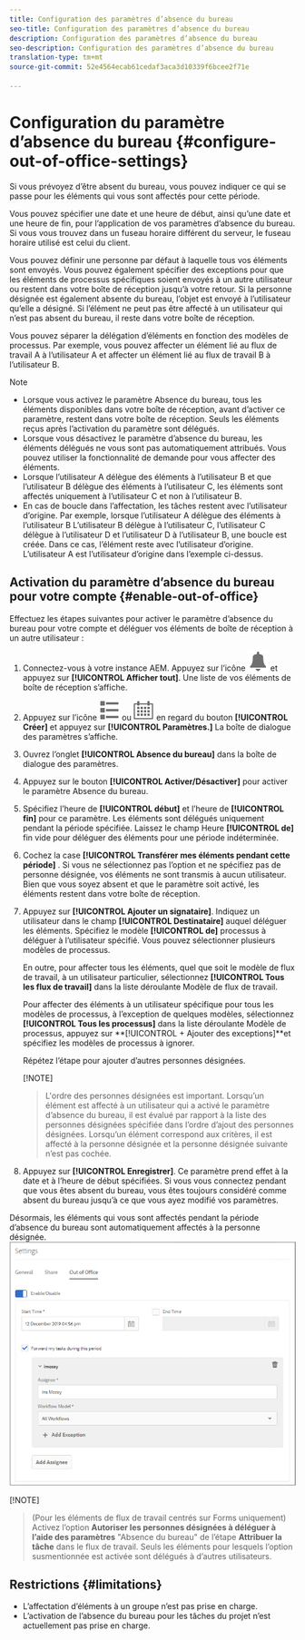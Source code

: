 ```yaml
---
title: Configuration des paramètres d’absence du bureau
seo-title: Configuration des paramètres d’absence du bureau
description: Configuration des paramètres d’absence du bureau
seo-description: Configuration des paramètres d’absence du bureau
translation-type: tm+mt
source-git-commit: 52e4564ecab61cedaf3aca3d10339f6bcee2f71e

---
```




# Configuration du paramètre d’absence du bureau {#configure-out-of-office-settings}

Si vous prévoyez d’être absent du bureau, vous pouvez indiquer ce qui se passe pour les éléments qui vous sont affectés pour cette période.

Vous pouvez spécifier une date et une heure de début, ainsi qu’une date et une heure de fin, pour l’application de vos paramètres d’absence du bureau. Si vous vous trouvez dans un fuseau horaire différent du serveur, le fuseau horaire utilisé est celui du client.

Vous pouvez définir une personne par défaut à laquelle tous vos éléments sont envoyés. Vous pouvez également spécifier des exceptions pour que les éléments de processus spécifiques soient envoyés à un autre utilisateur ou restent dans votre boîte de réception jusqu’à votre retour. Si la personne désignée est également absente du bureau, l’objet est envoyé à l’utilisateur qu’elle a désigné. Si l’élément ne peut pas être affecté à un utilisateur qui n’est pas absent du bureau, il reste dans votre boîte de réception.

Vous pouvez séparer la délégation d’éléments en fonction des modèles de processus. Par exemple, vous pouvez affecter un élément lié au flux de travail A à l’utilisateur A et affecter un élément lié au flux de travail B à l’utilisateur B.


>[!NOTE]
>
> * Lorsque vous activez le paramètre Absence du bureau, tous les éléments disponibles dans votre boîte de réception, avant d’activer ce paramètre, restent dans votre boîte de réception. Seuls les éléments reçus après l’activation du paramètre sont délégués.
> * Lorsque vous désactivez le paramètre d’absence du bureau, les éléments délégués ne vous sont pas automatiquement attribués. Vous pouvez utiliser la fonctionnalité de demande pour vous affecter des éléments.
> * Lorsque l’utilisateur A délègue des éléments à l’utilisateur B et que l’utilisateur B délègue des éléments à l’utilisateur C, les éléments sont affectés uniquement à l’utilisateur C et non à l’utilisateur B.
> * En cas de boucle dans l’affectation, les tâches restent avec l’utilisateur d’origine. Par exemple, lorsque l’utilisateur A délègue des éléments à l’utilisateur B L’utilisateur B délègue à l’utilisateur C, l’utilisateur C délègue à l’utilisateur D et l’utilisateur D à l’utilisateur B, une boucle est créée. Dans ce cas, l’élément reste avec l’utilisateur d’origine. L’utilisateur A est l’utilisateur d’origine dans l’exemple ci-dessus.


## Activation du paramètre d’absence du bureau pour votre compte {#enable-out-of-office}

Effectuez les étapes suivantes pour activer le paramètre d’absence du bureau pour votre compte et déléguer vos éléments de boîte de réception à un autre utilisateur :

1. Connectez-vous à votre instance AEM. Appuyez sur l’icône ![Boîte de réception](assets/bell.svg) et appuyez sur **[!UICONTROL Afficher tout]**. Une liste de vos éléments de boîte de réception s’affiche.
1. Appuyez sur l’icône ![Afficher le sélecteur](assets/viewlist.svg) ou ![Afficher le sélecteur](assets/calendar.svg) en regard du bouton **[!UICONTROL Créer]** et appuyez sur **[!UICONTROL Paramètres.]** La boîte de dialogue des paramètres s’affiche.
1. Ouvrez l’onglet **[!UICONTROL Absence du bureau]** dans la boîte de dialogue des paramètres.
1. Appuyez sur le bouton **[!UICONTROL Activer/Désactiver]** pour activer le paramètre Absence du bureau.
1. Spécifiez l’heure de **[!UICONTROL début]** et l’heure de **[!UICONTROL fin]** pour ce paramètre. Les éléments sont délégués uniquement pendant la période spécifiée. Laissez le champ Heure **[!UICONTROL de]** fin vide pour déléguer des éléments pour une période indéterminée.
1. Cochez la case **[!UICONTROL Transférer mes éléments pendant cette période]** . Si vous ne sélectionnez pas l’option et ne spécifiez pas de personne désignée, vos éléments ne sont transmis à aucun utilisateur. Bien que vous soyez absent et que le paramètre soit activé, les éléments restent dans votre boîte de réception.
1. Appuyez sur **[!UICONTROL Ajouter un signataire]**. Indiquez un utilisateur dans le champ **[!UICONTROL Destinataire]** auquel déléguer les éléments. Spécifiez le modèle **[!UICONTROL de]** processus à déléguer à l’utilisateur spécifié. Vous pouvez sélectionner plusieurs modèles de processus.

   En outre, pour affecter tous les éléments, quel que soit le modèle de flux de travail, à un utilisateur particulier, sélectionnez **[!UICONTROL Tous les flux de travail]** dans la liste déroulante Modèle de flux de travail. <br>

   Pour affecter des éléments à un utilisateur spécifique pour tous les modèles de processus, à l’exception de quelques modèles, sélectionnez **[!UICONTROL Tous les processus]** dans la liste déroulante Modèle de processus, appuyez sur **[!UICONTROL + Ajouter des exceptions]**et spécifiez les modèles de processus à ignorer.
   <br>

   Répétez l’étape pour ajouter d’autres personnes désignées. <br>

   [!NOTE]
   >L&#39;ordre des personnes désignées est important. Lorsqu’un élément est affecté à un utilisateur qui a activé le paramètre d’absence du bureau, il est évalué par rapport à la liste des personnes désignées spécifiée dans l’ordre d’ajout des personnes désignées. Lorsqu’un élément correspond aux critères, il est affecté à la personne désignée et la personne désignée suivante n’est pas cochée.

1. Appuyez sur **[!UICONTROL Enregistrer]**. Ce paramètre prend effet à la date et à l’heure de début spécifiées. Si vous vous connectez pendant que vous êtes absent du bureau, vous êtes toujours considéré comme absent du bureau jusqu’à ce que vous ayez modifié vos paramètres.

Désormais, les éléments qui vous sont affectés pendant la période d’absence du bureau sont automatiquement affectés à la personne désignée.\
![Absence du bureau](assets/out-of-office.png)

[!NOTE]
>
> (Pour les éléments de flux de travail centrés sur Forms uniquement) Activez l’option **Autoriser les personnes désignées à déléguer à l’aide des paramètres** &quot;Absence du bureau&quot; de l’étape **Attribuer la tâche** dans le flux de travail. Seuls les éléments pour lesquels l’option susmentionnée est activée sont délégués à d’autres utilisateurs.

## Restrictions {#limitations}

* L’affectation d’éléments à un groupe n’est pas prise en charge.
* L’activation de l’absence du bureau pour les tâches du projet n’est actuellement pas prise en charge.
